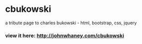 # cbukowski
a tribute page to charles bukowski - html, bootstrap, css, jquery

### view it here: http://johnwhaney.com/cbukowski
